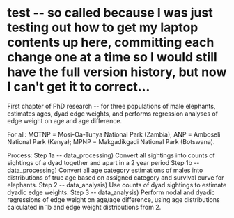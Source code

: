 # test -- so called because I was just testing out how to get my laptop contents up here, committing each change one at a time so I would still have the full version history, but now I can't get it to correct...

First chapter of PhD research -- for three populations of male elephants, estimates ages, dyad edge weights, and performs regression analyses of edge weight on age and age difference.

For all: MOTNP = Mosi-Oa-Tunya National Park (Zambia); ANP = Amboseli National Park (Kenya); MPNP = Makgadikgadi National Park (Botswana).

Process: Step 1a -- data_processing) Convert all sightings into counts of sightings of a dyad together and apart in a 2 year period Step 1b -- data_processing) Convert all age category estimations of males into distributions of true age based on assigned category and survival curve for elephants. Step 2 -- data_analysis) Use counts of dyad sightings to estimate dyadic edge weights. Step 3 -- data_analysis) Perform nodal and dyadic regressions of edge weight on age/age difference, using age distributions calculated in 1b and edge weight distributions from 2.
